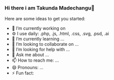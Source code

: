 ### Hi there i am Takunda Madechangu👋

Here are some ideas to get you started:

- 🔭 I’m currently working on 
- ⚙️ I use daily: .php, .js, .html, .css, .svg, .psd, .ai
- 🌱 I’m currently learning ...
- 👯 I’m looking to collaborate on ...
- 🤔 I’m looking for help with ...
- 💬 Ask me about ...
- 📫 How to reach me: ...
- 😄 Pronouns: ...
- ⚡ Fun fact: 

